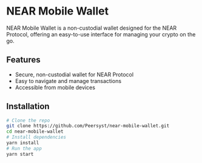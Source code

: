 # NEAR Mobile Wallet

NEAR Mobile Wallet is a non-custodial wallet designed for the NEAR Protocol, offering an easy-to-use interface for managing your crypto on the go.

## Features

-   Secure, non-custodial wallet for NEAR Protocol
-   Easy to navigate and manage transactions
-   Accessible from mobile devices

## Installation

```bash
# Clone the repo
git clone https://github.com/Peersyst/near-mobile-wallet.git
cd near-mobile-wallet
# Install dependencies
yarn install
# Run the app
yarn start
```
